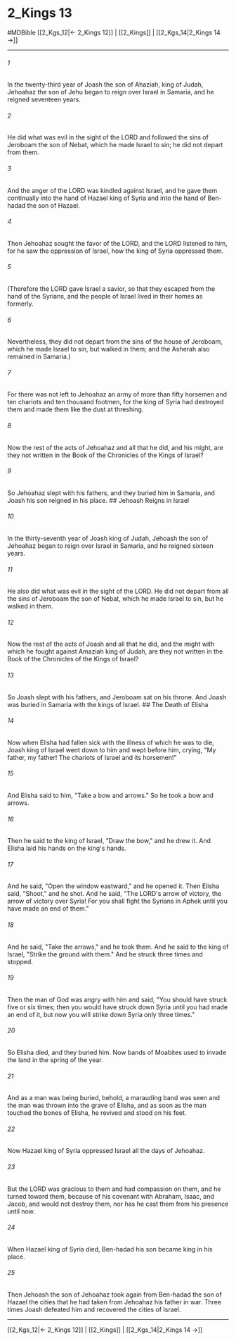 # 2_Kings 13
#MDBible
[[2_Kgs_12|← 2_Kings 12]] | [[2_Kings]] | [[2_Kgs_14|2_Kings 14 →]]

***

###### 1 
In the twenty-third year of Joash the son of Ahaziah, king of Judah, Jehoahaz the son of Jehu began to reign over Israel in Samaria, and he reigned seventeen years. 

###### 2 
He did what was evil in the sight of the LORD and followed the sins of Jeroboam the son of Nebat, which he made Israel to sin; he did not depart from them. 

###### 3 
And the anger of the LORD was kindled against Israel, and he gave them continually into the hand of Hazael king of Syria and into the hand of Ben-hadad the son of Hazael. 

###### 4 
Then Jehoahaz sought the favor of the LORD, and the LORD listened to him, for he saw the oppression of Israel, how the king of Syria oppressed them. 

###### 5 
(Therefore the LORD gave Israel a savior, so that they escaped from the hand of the Syrians, and the people of Israel lived in their homes as formerly. 

###### 6 
Nevertheless, they did not depart from the sins of the house of Jeroboam, which he made Israel to sin, but walked in them; and the Asherah also remained in Samaria.) 

###### 7 
For there was not left to Jehoahaz an army of more than fifty horsemen and ten chariots and ten thousand footmen, for the king of Syria had destroyed them and made them like the dust at threshing. 

###### 8 
Now the rest of the acts of Jehoahaz and all that he did, and his might, are they not written in the Book of the Chronicles of the Kings of Israel? 

###### 9 
So Jehoahaz slept with his fathers, and they buried him in Samaria, and Joash his son reigned in his place. ## Jehoash Reigns in Israel 

###### 10 
In the thirty-seventh year of Joash king of Judah, Jehoash the son of Jehoahaz began to reign over Israel in Samaria, and he reigned sixteen years. 

###### 11 
He also did what was evil in the sight of the LORD. He did not depart from all the sins of Jeroboam the son of Nebat, which he made Israel to sin, but he walked in them. 

###### 12 
Now the rest of the acts of Joash and all that he did, and the might with which he fought against Amaziah king of Judah, are they not written in the Book of the Chronicles of the Kings of Israel? 

###### 13 
So Joash slept with his fathers, and Jeroboam sat on his throne. And Joash was buried in Samaria with the kings of Israel. ## The Death of Elisha 

###### 14 
Now when Elisha had fallen sick with the illness of which he was to die, Joash king of Israel went down to him and wept before him, crying, "My father, my father! The chariots of Israel and its horsemen!" 

###### 15 
And Elisha said to him, "Take a bow and arrows." So he took a bow and arrows. 

###### 16 
Then he said to the king of Israel, "Draw the bow," and he drew it. And Elisha laid his hands on the king's hands. 

###### 17 
And he said, "Open the window eastward," and he opened it. Then Elisha said, "Shoot," and he shot. And he said, "The LORD's arrow of victory, the arrow of victory over Syria! For you shall fight the Syrians in Aphek until you have made an end of them." 

###### 18 
And he said, "Take the arrows," and he took them. And he said to the king of Israel, "Strike the ground with them." And he struck three times and stopped. 

###### 19 
Then the man of God was angry with him and said, "You should have struck five or six times; then you would have struck down Syria until you had made an end of it, but now you will strike down Syria only three times." 

###### 20 
So Elisha died, and they buried him. Now bands of Moabites used to invade the land in the spring of the year. 

###### 21 
And as a man was being buried, behold, a marauding band was seen and the man was thrown into the grave of Elisha, and as soon as the man touched the bones of Elisha, he revived and stood on his feet. 

###### 22 
Now Hazael king of Syria oppressed Israel all the days of Jehoahaz. 

###### 23 
But the LORD was gracious to them and had compassion on them, and he turned toward them, because of his covenant with Abraham, Isaac, and Jacob, and would not destroy them, nor has he cast them from his presence until now. 

###### 24 
When Hazael king of Syria died, Ben-hadad his son became king in his place. 

###### 25 
Then Jehoash the son of Jehoahaz took again from Ben-hadad the son of Hazael the cities that he had taken from Jehoahaz his father in war. Three times Joash defeated him and recovered the cities of Israel. 

***

[[2_Kgs_12|← 2_Kings 12]] | [[2_Kings]] | [[2_Kgs_14|2_Kings 14 →]]
